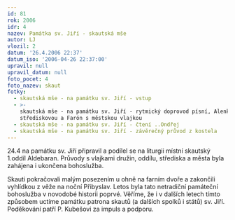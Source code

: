 ```yaml
---
id: 81
rok: 2006
idr: 4
nazev: Památka sv. Jiří - skautská mše
autor: LJ
vlozil: 2
datum: '26.4.2006 22:37'
datum_iso: '2006-04-26 22:37:00'
upravil: null
upravil_datum: null
foto_pocet: 4
foto_nazev: skaut
fotky:
  - skautská mše - na památku sv. Jiří - vstup
  - >-
    skautská mše - na památku sv. Jiří - rytmický doprovod písní, Alenka se
    střediskovou a Farón s městskou vlajkou
  - skautská mše - na památku sv. Jiří - čtení ..Ondřej
  - skautská mše - na památku sv. Jiří - závěrečný průvod z kostela
---
```

24.4 na památku sv. Jiří připravil a podílel se na liturgii místní skautský 1.oddíl Aldebaran. Průvody s vlajkami družin, oddílu, střediska a města byla zahájena i ukončena bohoslužba. <p>
Skauti pokračovali malým posezením u ohně na farním dvoře a zakončili vyhlídkou z věže na noční Přibyslav. Letos byla tato netradiční památeční bohoslužba v novodobé historii poprvé. Věříme, že i v dalších letech tímto způsobem uctíme památku patrona skautů (a dalších spolků i států) sv. Jiří. Poděkování patří P. Kubešovi za impuls a podporu.
